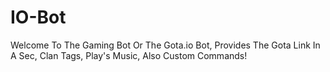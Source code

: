 # IO-Bot
Welcome To The Gaming Bot Or The Gota.io Bot, Provides The Gota Link In A Sec, Clan Tags, Play's Music, Also Custom Commands!
